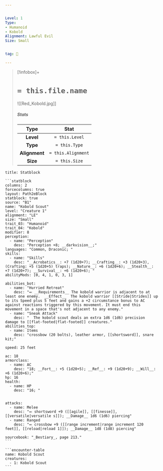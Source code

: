 ```yaml
---


Level: 1
Type:
- Humanoid
- Kobold
Alignment: Lawful Evil
Size: Small


tag: 👹

---
```



> [!infobox]+
> #  `= this.file.name`
> ![[Red_Kobold.jpg]]
> ##### Stats
> Type | Stat |
> :---:|:---:|
> **Level** | `= this.Level` |
> **Type** | `= this.Type` |
> **Alignment** | `= this.Alignment` |
> **Size** | `= this.Size` |



````ad-info
title: Statblock

```statblock
columns: 2
forcecolumns: true
layout: Path2eBlock
statblock: true
source: "B1"
name: "Kobold Scout"
level: "Creature 1"
alignment: "LE"
size: "Small"
trait_03: "Humanoid"
trait_04: "Kobold"
modifier: 8
perception:
  - name: "Perception"
    desc: "Perception +8; __darkvision__;"
languages: "Common, Draconic; "
skills:
  - name: "Skills"
    desc: "__Acrobatics__: +7 (1d20+7); __Crafting__: +3 (1d20+3), (Crafting: +5 (1d20+5) traps); __Nature__: +6 (1d20+6); __Stealth__: +7 (1d20+7); __Survival__: +6 (1d20+6); "
abilityMods: [0, 4, 1, 0, 3, 1]

abilities_bot:
  - name: "Hurried Retreat"
    desc: "⬻ __Requirements__ The kobold warrior is adjacent to at least one enemy.  __Effect__  The kobold warrior [[Stride|Strides]] up to its Speed plus 5 feet and gains a +2 circumstance bonus to AC against reactions triggered by this movement. It must end this movement in a space that's not adjacent to any enemy."
  - name: "Sneak Attack"
    desc: "  The kobold scout deals an extra 1d6 (1d6) precision damage to [[flat-footed|flat-footed]] creatures."
abilities_top:
  - name: Items
    desc: "crossbow (20 bolts), leather armor, [[shortsword]], snare kit;"

speed: 25 feet

ac: 18
armorclass:
  - name: AC
    desc: "18; __Fort__: +5 (1d20+5); __Ref__: +9 (1d20+9); __Will__: +6 (1d20+6);"
hp: 16
health:
  - name: HP
    desc: "16; "


attacks:
  - name: Melee
    desc: "⬻ shortsword +9 ([[agile]], [[finesse]], [[versatile|versatile s]]); __Damage__ 1d6 (1d6) piercing"
  - name: Ranged
    desc: "⬻ crossbow +9 ([[range increment|range increment 120 feet]], [[reload|reload 1]]); __Damage__ 1d8 (1d8) piercing"

sourcebook: "_Bestiary_, page 213."
```

```encounter-table
name: Kobold Scout
creatures:
  - 1: Kobold Scout
```

````


